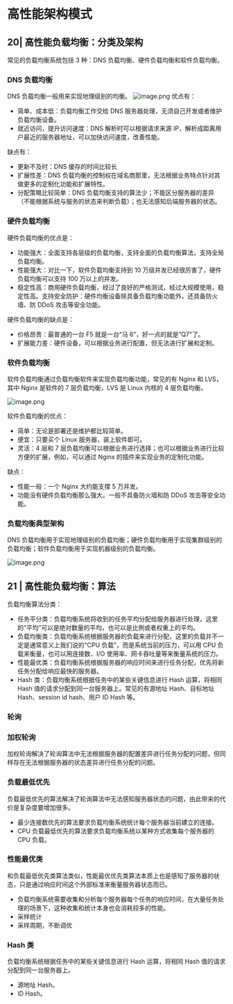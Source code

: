 # 



# 高性能架构模式
## 20| 高性能负载均衡：分类及架构
常见的负载均衡系统包括 3 种：DNS 负载均衡、硬件负载均衡和软件负载均衡。

### DNS 负载均衡
DNS 负载均衡一般用来实现地理级别的均衡。
![image.png](https://cdn.nlark.com/yuque/0/2022/png/12431514/1652606415875-1621ca62-0b99-4377-8edb-e46305041167.png#clientId=ue89e9e1b-463a-4&crop=0&crop=0&crop=1&crop=1&from=paste&height=509&id=u411ca98f&margin=%5Bobject%20Object%5D&name=image.png&originHeight=1018&originWidth=1224&originalType=binary&ratio=1&rotation=0&showTitle=false&size=246185&status=done&style=none&taskId=u41c37af1-10ef-4377-a030-1d06600d9c6&title=&width=612)
优点有：

- 简单、成本低：负载均衡工作交给 DNS 服务器处理，无须自己开发或者维护负载均衡设备。
- 就近访问，提升访问速度：DNS 解析时可以根据请求来源 IP，解析成距离用户最近的服务器地址，可以加快访问速度，改善性能。

缺点有：

- 更新不及时：DNS 缓存的时间比较长
- 扩展性差：DNS 负载均衡的控制权在域名商那里，无法根据业务特点针对其做更多的定制化功能和扩展特性。
- 分配策略比较简单：DNS 负载均衡支持的算法少；不能区分服务器的差异（不能根据系统与服务的状态来判断负载）；也无法感知后端服务器的状态。

### 硬件负载均衡
硬件负载均衡的优点是：

- 功能强大：全面支持各层级的负载均衡，支持全面的负载均衡算法，支持全局负载均衡。
- 性能强大：对比一下，软件负载均衡支持到 10 万级并发已经很厉害了，硬件负载均衡可以支持 100 万以上的并发。
- 稳定性高：商用硬件负载均衡，经过了良好的严格测试，经过大规模使用，稳定性高。支持安全防护：硬件均衡设备除具备负载均衡功能外，还具备防火墙、防 DDoS 攻击等安全功能。

硬件负载均衡的缺点是：

- 价格昂贵：最普通的一台 F5 就是一台“马 6”，好一点的就是“Q7”了。
- 扩展能力差：硬件设备，可以根据业务进行配置，但无法进行扩展和定制。

### 软件负载均衡
软件负载均衡通过负载均衡软件来实现负载均衡功能，常见的有 Nginx 和 LVS，其中 Nginx 是软件的 7 层负载均衡，LVS 是 Linux 内核的 4 层负载均衡。

![image.png](https://cdn.nlark.com/yuque/0/2022/png/12431514/1652619572342-17ebe533-160c-49c4-a3f0-6b518301e7a8.png#clientId=ue89e9e1b-463a-4&crop=0&crop=0&crop=1&crop=1&from=paste&height=357&id=ubb7c97be&margin=%5Bobject%20Object%5D&name=image.png&originHeight=714&originWidth=1114&originalType=binary&ratio=1&rotation=0&showTitle=false&size=198808&status=done&style=none&taskId=uc739eb3c-fd91-4825-8eee-fc1c32340c8&title=&width=557)

软件负载均衡的优点：

- 简单：无论是部署还是维护都比较简单。
- 便宜：只要买个 Linux 服务器，装上软件即可。
- 灵活：4 层和 7 层负载均衡可以根据业务进行选择；也可以根据业务进行比较方便的扩展，例如，可以通过 Nginx 的插件来实现业务的定制化功能。

缺点：

- 性能一般：一个 Nginx 大约能支撑 5 万并发。
- 功能没有硬件负载均衡那么强大。一般不具备防火墙和防 DDoS 攻击等安全功能。

### 负载均衡典型架构
DNS 负载均衡用于实现地理级别的负载均衡；硬件负载均衡用于实现集群级别的负载均衡；软件负载均衡用于实现机器级别的负载均衡。

![image.png](https://cdn.nlark.com/yuque/0/2022/png/12431514/1652619811168-1d5bf61f-f960-4c7a-94b6-68f5c0978d38.png#clientId=ue89e9e1b-463a-4&crop=0&crop=0&crop=1&crop=1&from=paste&height=394&id=u8685c208&margin=%5Bobject%20Object%5D&name=image.png&originHeight=788&originWidth=1308&originalType=binary&ratio=1&rotation=0&showTitle=false&size=441257&status=done&style=none&taskId=ue3a150cc-0cff-42f7-a49a-1740c42282a&title=&width=654)


## 21 | 高性能负载均衡：算法
负载均衡算法分类：

- 任务平分类：负载均衡系统将收到的任务平均分配给服务器进行处理，这里的“平均”可以是绝对数量的平均，也可以是比例或者权重上的平均。
- 负载均衡类：负载均衡系统根据服务器的负载来进行分配，这里的负载并不一定是通常意义上我们说的“CPU 负载”，而是系统当前的压力，可以用 CPU 负载来衡量，也可以用连接数、I/O 使用率、网卡吞吐量等来衡量系统的压力。
- 性能最优类：负载均衡系统根据服务器的响应时间来进行任务分配，优先将新任务分配给响应最快的服务器。
- Hash 类：负载均衡系统根据任务中的某些关键信息进行 Hash 运算，将相同 Hash 值的请求分配到同一台服务器上。常见的有源地址 Hash、目标地址 Hash、session id hash、用户 ID Hash 等。

### 轮询

### 加权轮询
加权轮询解决了轮询算法中无法根据服务器的配置差异进行任务分配的问题，但同样存在无法根据服务器的状态差异进行任务分配的问题。

### 负载最低优先
负载最低优先的算法解决了轮询算法中无法感知服务器状态的问题，由此带来的代价是复杂度要增加很多。

- 最少连接数优先的算法要求负载均衡系统统计每个服务器当前建立的连接。
- CPU 负载最低优先的算法要求负载均衡系统以某种方式收集每个服务器的 CPU 负载。
### 性能最优类
和负载最低优先类算法类似，性能最优优先类算法本质上也是感知了服务器的状态，只是通过响应时间这个外部标准来衡量服务器状态而已。

- 负载均衡系统需要收集和分析每个服务器每个任务的响应时间，在大量任务处理的场景下，这种收集和统计本身也会消耗较多的性能。
- 采样统计
- 采样周期，不断调优
### Hash 类
负载均衡系统根据任务中的某些关键信息进行 Hash 运算，将相同 Hash 值的请求分配到同一台服务器上。

- 源地址 Hash。
- ID Hash。






















